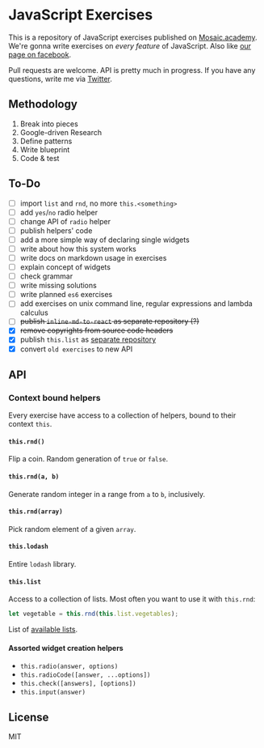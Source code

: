 # JavaScript Exercises

This is a repository of JavaScript exercises published on [Mosaic.academy](http://mosaic.academy). We're gonna write exercises on _every feature_ of JavaScript. Also like [our page on facebook](https://www.facebook.com/mosaicjs).

Pull requests are welcome. API is pretty much in progress. If you have any questions, write me via [Twitter](https://twitter.com/surganov).

## Methodology
1. Break into pieces
2. Google-driven Research
3. Define patterns
4. Write blueprint
5. Code & test

## To-Do
- [ ] import `list` and `rnd`, no more `this.<something>`
- [ ] add `yes`/`no` radio helper
- [ ] change API of `radio` helper
- [ ] publish helpers' code
- [ ] add a more simple way of declaring single widgets
- [ ] write about how this system works
- [ ] write docs on markdown usage in exercises
- [ ] explain concept of widgets
- [ ] check grammar
- [ ] write missing solutions
- [ ] write planned `es6` exercises
- [ ] add exercises on unix command line, regular expressions and lambda calculus
- [ ] ~~publish `inline-md-to-react` as separate repository (?)~~
- [x] ~~remove copyrights from source code headers~~
- [x] publish `this.list` as [separate repository](https://github.com/mosaic-academy/list)
- [x] convert `old exercises` to new API

## API
### Context bound helpers
Every exercise have access to a collection of helpers, bound to their context `this`.

#### `this.rnd()`
Flip a coin. Random generation of `true` or `false`.

#### `this.rnd(a, b)`
Generate random integer in a range from `a` to `b`, inclusively.

#### `this.rnd(array)`
Pick random element of a given `array`.

#### `this.lodash`
Entire `lodash` library.

#### `this.list`
Access to a collection of lists. Most often you want to use it with `this.rnd`:

```js
let vegetable = this.rnd(this.list.vegetables);
```

List of [available lists](https://github.com/mosaic-academy/list).


#### Assorted widget creation helpers
- `this.radio(answer, options)`
- `this.radioCode([answer, ...options])`
- `this.check([answers], [options])`
- `this.input(answer)`

## License
MIT
